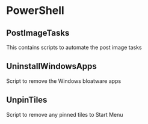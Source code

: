 # PowerShell

## PostImageTasks
This contains scripts to automate the post image tasks

## UninstallWindowsApps
Script to remove the Windows bloatware apps

## UnpinTiles
Script to remove any pinned tiles to Start Menu